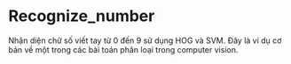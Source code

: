 # Recognize_number
Nhận diện chữ số viết tay từ 0 đến 9 sử dụng HOG và SVM.
Đây là ví dụ cơ bản về một trong các bài toán phân loại trong computer vision.

